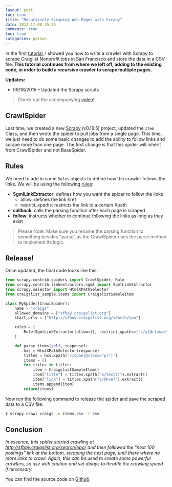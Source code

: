 ```yaml
---
layout: post
toc: true
title: "Recursively Scraping Web Pages with Scrapy"
date: 2012-11-08 15:39
comments: true
toc: true
categories: python
---
```


In the first [tutorial](http://mherman.org/blog/2012/11/05/scraping-web-pages-with-scrapy/), I showed you how to write a crawler with Scrapy to scrape Craiglist Nonprofit jobs in San Francisco and store the data in a CSV file. **This tutorial continues from where we left off, adding to the existing code, in order to build a recursive crawler to scrape multiple pages.**

**Updates:**
- 09/18/2015 – Updated the Scrapy scripts

> Check out the accompanying [video](http://www.youtube.com/watch?v=P-_TpZ54Vcw)!

## CrawlSpider

Last time, we created a new [Scrapy](http://scrapy.org/)  (v0.16.5) project, updated the `Item` Class, and then wrote the spider to pull jobs from a single page. This time, we just need to do some basic changes to add the ability to follow links and scrape more than one page. The first change is that this spider will inherit from CrawlSpider and not BaseSpider.

## Rules

We need to add in some `Rules` objects to define how the crawler follows the links. We will be using the following [rules](https://scrapy.readthedocs.org/en/0.16/topics/spiders.html#crawling-rules):

- **SgmlLinkExtractor**: defines how you want the spider to follow the links
	- allow: defines the link href
	- restrict_xpaths: restricts the link to a certain Xpath
- **callback**: calls the parsing function after each page is scraped
- **follow**: instructs whether to continue following the links as long as they exist

> Please Note: Make sure you rename the parsing function to something besides "parse" as the CrawlSpider uses the parse method to implement its logic.

## Release!

Once updated, the final code looks like this:

``` python
from scrapy.contrib.spiders import CrawlSpider, Rule
from scrapy.contrib.linkextractors.sgml import SgmlLinkExtractor
from scrapy.selector import HtmlXPathSelector
from craigslist_sample.items import CraigslistSampleItem

class MySpider(CrawlSpider):
    name = "craigs"
    allowed_domains = ["sfbay.craigslist.org"]
    start_urls = ["http://sfbay.craigslist.org/search/npo"]

    rules = (
        Rule(SgmlLinkExtractor(allow=(), restrict_xpaths=('//a[@class="button next"]',)), callback="parse_items", follow= True),
    )

    def parse_items(self, response):
        hxs = HtmlXPathSelector(response)
        titles = hxs.xpath('//span[@class="pl"]')
        items = []
        for titles in titles:
            item = CraigslistSampleItem()
            item["title"] = titles.xpath("a/text()").extract()
            item["link"] = titles.xpath("a/@href").extract()
            items.append(item)
        return(items)
```

Now run the following command to release the spider and save the scraped data to a CSV file:

``` sh
$ scrapy crawl craigs -o items.csv -t csv
```

## Conclusion

*In essence, this spider started crawling at http://sfbay.craigslist.org/search/npo/ and then followed the "next 100 postings" link at the bottom, scraping the next page, until there where no more links to crawl. Again, this can be used to create some powerful crawlers, so use with caution and set delays to throttle the crawling speed if necessary.*

You can find the source code on [Github](https://github.com/mjhea0/Scrapy-Samples).
